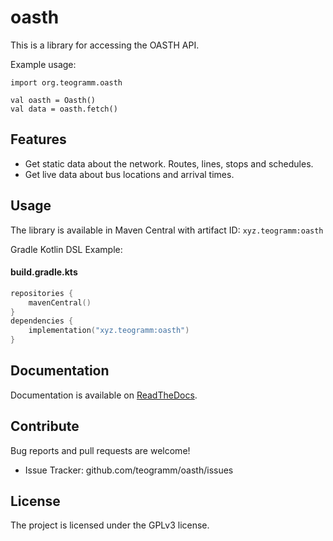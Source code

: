oasth
========

This is a library for accessing the OASTH API. 

Example usage:

    import org.teogramm.oasth

    val oasth = Oasth()
    val data = oasth.fetch()

Features
--------

- Get static data about the network. Routes, lines, stops and schedules.
- Get live data about bus locations and arrival times.

Usage
------------

The library is available in Maven Central with artifact ID: ```xyz.teogramm:oasth```

Gradle Kotlin DSL Example:
#### **build.gradle.kts**
```kotlin
repositories {
    mavenCentral()
}
dependencies {
    implementation("xyz.teogramm:oasth")
}
```

Documentation
----------

Documentation is available on [ReadTheDocs](https://oasth.readthedocs.io/).

Contribute
----------
Bug reports and pull requests are welcome!

- Issue Tracker: github.com/teogramm/oasth/issues

License
-------

The project is licensed under the GPLv3 license.
